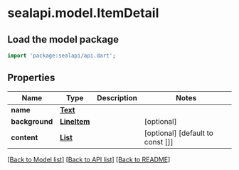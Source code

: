 # sealapi.model.ItemDetail

## Load the model package
```dart
import 'package:sealapi/api.dart';
```

## Properties
Name | Type | Description | Notes
------------ | ------------- | ------------- | -------------
**name** | [**Text**](Text.md) |  | 
**background** | [**LineItem**](LineItem.md) |  | [optional] 
**content** | [**List<Text>**](Text.md) |  | [optional] [default to const []]

[[Back to Model list]](../README.md#documentation-for-models) [[Back to API list]](../README.md#documentation-for-api-endpoints) [[Back to README]](../README.md)



